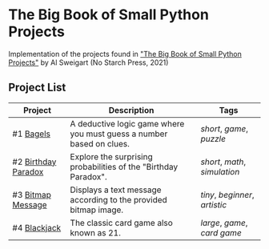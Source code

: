 # The Big Book of Small Python Projects
Implementation of the projects found in ["The Big Book of Small Python Projects"](https://inventwithpython.com/bigbookpython/) by Al Sweigart (No Starch Press, 2021)

## Project List

| Project | Description | Tags |
|--------|--------|--------|
| #1 [Bagels](/Project%20%231%20Bagels) | A deductive logic game where you must guess a number based on clues. | _short_, _game_, _puzzle_ |
| #2 [Birthday Paradox](/Project%20%232%20Birthday%20Paradox) | Explore the surprising probabilities of the "Birthday Paradox". | _short_, _math_, _simulation_ |
| #3 [Bitmap Message](/Project%20%233%20Bitmap%20Message) | Displays a text message according to the provided bitmap image. | _tiny_, _beginner_, _artistic_ |
| #4 [Blackjack](/Project%20%234%20Blackjack)| The classic card game also known as 21. | _large_, _game_, _card game_  | 
